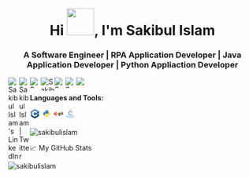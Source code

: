 <!-- Updating my readme for GitHub-->

<h1 align="center">Hi <img src="https://github.com/mitul3737/mitul3737/blob/main/Wave.gif" height="55px" width="55px">, I'm Sakibul Islam </h1>
<h3 align="center"> A Software Engineer | RPA Application Developer | Java Application Developer | Python Appliaction Developer </h3>


<a href="https://www.linkedin.com/in/sakibulislam/">
  <img align="left" alt="Sakibul Islam's LinkedIn" width="22px" src="https://cdn.jsdelivr.net/npm/simple-icons@v3/icons/linkedin.svg" />
</a>
<a href="https://twitter.com/sakibulislam">
  <img align="left" alt="Sakibul Islam | Twitter" width="22px" src="https://cdn.jsdelivr.net/npm/simple-icons@v3/icons/twitter.svg" />
</a>

<!--
<a href="mailto:shahriyarmitul382@gmail.com ">
  <img align="left" width="26px" src="https://cdn.jsdelivr.net/npm/simple-icons@v3/icons/gmail.svg" />
</a>
-->

<!--
<a href="https://discord.gg/yzegezxsd8">
  <img align="left" alt="Learn With Mitul Community" width="22px" src="https://cdn.jsdelivr.net/npm/simple-icons@v3/icons/discord.svg" />
</a>
-->

<a href="https://stackoverflow.com/users/11413910/sakibul-islam" target="blank"><img align="left" src="https://cdn.jsdelivr.net/npm/simple-icons@3.0.1/icons/stackoverflow.svg" alt="Sakibul Islam | Stack Overflow" height="22px" width="22px" /></a>


<a href="https://dev.to/sakibulislam" target="blank"><img align="left" src="https://cdn.jsdelivr.net/npm/simple-icons@3.0.1/icons/dev-dot-to.svg" alt="Sakibul Islam | DEV Community" height="27ppx" width="28px" /></a>

<a href="https://medium.com/@sakibulislam2241" target="blank"><img align="left" src="https://cdn.jsdelivr.net/npm/simple-icons@3.0.1/icons/medium.svg" alt="Sakibul Islam | Medium" height="22" width="22" /></a>

<a href="https://www.youtube.com/channel/UCTlTE1KmG4G4-j4P6remoQQ " target="blank"><img align="left" src="https://cdn.jsdelivr.net/npm/simple-icons@3.0.1/icons/youtube.svg" alt="Sakibul Islam | YouTube" height="22" width="22" /></a>

<!--
![](https://visitor-badge.glitch.me/badge?page_id=abhishekhnaiidu.abhishekhnaiidu)
-->

![](https://visitor-badge.glitch.me/badge?page_id=sakibulislam.sakibulislam)
<br />

**Languages and Tools:**  
<!--
<code><img height="20" src="https://raw.githubusercontent.com/github/explore/80688e429a7d4ef2fca1e82350fe8e3517d3494d/topics/javascript/javascript.png"></code>
<code><img height="20" src="https://raw.githubusercontent.com/github/explore/80688e429a7d4ef2fca1e82350fe8e3517d3494d/topics/vue/vue.png"></code>
<code><img height="20" src="https://raw.githubusercontent.com/github/explore/80688e429a7d4ef2fca1e82350fe8e3517d3494d/topics/react/react.png"></code>
<code><img height="20" src="https://raw.githubusercontent.com/github/explore/5c058a388828bb5fde0bcafd4bc867b5bb3f26f3/topics/graphql/graphql.png"></code>
<code><img height="20" src="https://raw.githubusercontent.com/github/explore/80688e429a7d4ef2fca1e82350fe8e3517d3494d/topics/nodejs/nodejs.png"></code>
<code><img height="20" src="https://raw.githubusercontent.com/github/explore/80688e429a7d4ef2fca1e82350fe8e3517d3494d/topics/mysql/mysql.png"></code>
<code><img height="20" src="https://raw.githubusercontent.com/github/explore/80688e429a7d4ef2fca1e82350fe8e3517d3494d/topics/firebase/firebase.png"></code>
-->
<code><img height="20" src="https://raw.githubusercontent.com/github/explore/80688e429a7d4ef2fca1e82350fe8e3517d3494d/topics/cpp/cpp.png"></code>
<code><img height="20" src="https://raw.githubusercontent.com/github/explore/80688e429a7d4ef2fca1e82350fe8e3517d3494d/topics/python/python.png"></code>
<code><img height="20" src="https://raw.githubusercontent.com/github/explore/80688e429a7d4ef2fca1e82350fe8e3517d3494d/topics/git/git.png"></code>
<code><img height="20" src="https://raw.githubusercontent.com/github/explore/80688e429a7d4ef2fca1e82350fe8e3517d3494d/topics/c/c.png"></code>

<p><img align="center" src="https://github-readme-stats.vercel.app/api/top-langs?username=sakibulislam&show_icons=true&locale=en" alt="sakibulislam" />


<!--For adding Gif
<p><img align="right" alt="GIF" src="https://github.com/mitul3737/mitul3737/blob/main/github%20readme.gif" width="500" height="350" /></p>-->



<!--
### About Me 🚀
🎓 I’m an Open-Source enthusiast & a fresher pursuing my Bachelors in Computer Science & Engineering. </br>
👨‍💻  I am passionate about Data Science, ML , Ai, Kubernetes, Web Dev, Machine Learning, DevOps. </br>

### My Experiences 🙌
- [AWS Community Builder](https://aws.amazon.com/developer/community/community-builders/) – AWS Community builders are very enthusiast about Cloud and they do experiment cloud features and do test some awesome features and enlightens their community
- [Microsoft Learn Student Ambassador]( https://studentambassadors.microsoft.com/en-US/profile/94378 ) - Conducted workshops & webinars on Azure, GitHub & Git etc.
- [Auth0 Ambassador]( https://auth0.com/ambassador-program) – Auth0 Ambassadors are passionate community leaders and they learn Auth0 technologies and share these within his community
- [Postman Student Leader](https://www.postman.com/company/student-program/#student-expert-program)– Postman Student Leaders are Postman Student experts and are passionate about API’s and builds API’s and share the knowledge within his community

- Speaker at  [GDG Cloud Dhaka](https://gdg.community.dev/gdg-cloud-dhaka/)  for [Introduction to Cloud Computing, GCP and QWIKLABS](https://youtu.be/_jQH1MH6x5E))

### Honors & Awards 🏅
- Became [QWIKLABS]( https://www.qwiklabs.com/) Hall of Fame for completing Google Cloud Labs through QWIKLABS 
- Received [ Postman Student Expert](https://api.badgr.io/public/assertions/7sh5kY81RYGBPb1NHLFilw?identity__email=shahriyarmitul3737%40gmail.com) badge for completing labs  of Postman
- Selected as a scholarship recipient for [KubeCon + CloudNativeCon](https://events19.linuxfoundation.org/events/kubecon-cloudnativecon-north-america-2019/)
- Became [Postman Student Expert](https://badgr.com/public/assertions/7sh5kY81RYGBPb1NHLFilw?identity__email=shahriyarmitul3737%40gmail.com) after completing training on Postman

-->



📈 My GitHub Stats

<!--

<p align="center"> <img src="https://github-readme-stats.vercel.app/api?username=mitul3737&show_icons=true&theme=gotham" alt="mitul3737" /> 

<br />
-->  
<p> <img src="https://github-readme-stats.vercel.app/api?username=sakibulislam&show_icons=true&theme=gotham" alt="sakibulislam" /> 
  
<!--you can use merko/dark/ radical/ merko/ gruvbox/ tokyonight/ onedark/ cobalt/ synthwave/highcontrast/ dracula/ gotham-->
  
<!--Adding private contributions count to total commits count
![Anurag's GitHub stats](https://github-readme-stats.vercel.app/api?username=mitul3737&count_private=true)-->
<!--
![Anurag's GitHub stats](https://github-readme-stats.vercel.app/api?username=anuraghazra&hide=contribs,prs)-->
<!--Showing icons
![Anurag's GitHub stats](https://github-readme-stats.vercel.app/api?username=anuraghazra&show_icons=true)-->
<!--theme colour change  
![Anurag's GitHub stats](https://github-readme-stats.vercel.app/api?username=mitul3737&show_icons=true&theme=merko/dark/ radical/ merko/ gruvbox/ tokyonight/ onedark/ cobalt/ synthwave/highcontrast/ dracula)-->


<!--
### Blogs posts
-->
<!-- BLOG-POST-LIST:START -->
<!--
- [Creating Your First Auth0 Action](https://dev.to/mitul3737/creating-your-first-auth0-action-ehj)
- [How I got selected into the national level of“ Cisco 2021 National Skill Competition Bangladesh :](https://shahriyarmitul3737.medium.com/how-i-got-selected-into-the-national-level-of-cisco-2021-national-skill-competition-bangladesh-b2a31de7b77a?source=rss-c1edac92734b------2)
- [Completing "Hacktoberfest 2020"](https://dev.to/mitul3737/completing-hacktoberfest-2020-1b70)
- [My first open-source contribution at “Hacktoberfest 2020](https://shahriyarmitul3737.medium.com/my-first-open-source-contribution-at-hacktoberfest-2020-ad82d040a0ad?source=rss-c1edac92734b------2)
-->
<!-- BLOG-POST-LIST:END -->


<!--
### Coding Stats
<!--START_SECTION:waka-->
<!--  
```text
YAML         1 hr 15 mins    ██████████████▓░░░░░░░░░░   58.67 % 
Other        39 mins         ███████▓░░░░░░░░░░░░░░░░░   30.66 % 
Markdown     9 mins          █▓░░░░░░░░░░░░░░░░░░░░░░░   07.06 % 
Docker       4 mins          █░░░░░░░░░░░░░░░░░░░░░░░░   03.58 % 
```
-->
<!--END_SECTION:waka-->


<!--..-->

<!--  
 ![Mitul's GitHub activity graph](https://activity-graph.herokuapp.com/graph?username=mitul3737&theme=xcode)
-->
